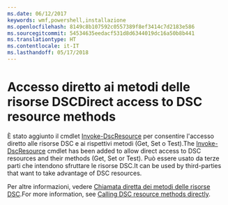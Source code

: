 ```yaml
---
ms.date: 06/12/2017
keywords: wmf,powershell,installazione
ms.openlocfilehash: 8149c8b107592c0557389f8ef3414c7d2183e586
ms.sourcegitcommit: 54534635eedacf531d8d6344019dc16a50b8b441
ms.translationtype: HT
ms.contentlocale: it-IT
ms.lasthandoff: 05/17/2018
---
```

# <a name="direct-access-to-dsc-resource-methods"></a><span data-ttu-id="74816-102">Accesso diretto ai metodi delle risorse DSC</span><span class="sxs-lookup"><span data-stu-id="74816-102">Direct access to DSC resource methods</span></span>


<span data-ttu-id="74816-103">È stato aggiunto il cmdlet [Invoke-DscResource](https://technet.microsoft.com/library/mt517869.aspx) per consentire l'accesso diretto alle risorse DSC e ai rispettivi metodi (Get, Set o Test).</span><span class="sxs-lookup"><span data-stu-id="74816-103">The [Invoke-DscResource](https://technet.microsoft.com/library/mt517869.aspx) cmdlet has been added to allow direct access to DSC resources and their methods (Get, Set or Test).</span></span> <span data-ttu-id="74816-104">Può essere usato da terze parti che intendono sfruttare le risorse DSC.</span><span class="sxs-lookup"><span data-stu-id="74816-104">It can be used by third-parties that want to take advantage of DSC resources.</span></span>

<span data-ttu-id="74816-105">Per altre informazioni, vedere [Chiamata diretta dei metodi delle risorse DSC](https://msdn.microsoft.com/powershell/dsc/directcallresource).</span><span class="sxs-lookup"><span data-stu-id="74816-105">For more information, see [Calling DSC resource methods directly](https://msdn.microsoft.com/powershell/dsc/directcallresource).</span></span>
